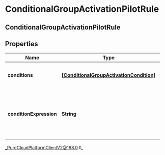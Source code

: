 # ConditionalGroupActivationPilotRule

## ConditionalGroupActivationPilotRule

## Properties

|Name | Type | Description | Notes|
|------------ | ------------- | ------------- | -------------|
| **conditions** | [**[ConditionalGroupActivationCondition]**]([ConditionalGroupActivationCondition]) | The list of conditions used in this rule | [optional] |
| **conditionExpression** | **String** | A string expression that defines the relationships of conditions in this rule | [optional] |



_PureCloudPlatformClientV2@168.0.0_
